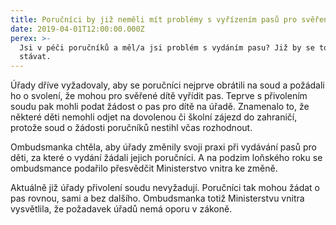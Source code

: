 ```yaml
---
title: Poručníci by již neměli mít problémy s vyřízením pasů pro svěřené děti
date: 2019-04-01T12:00:00.000Z
perex: >-
  Jsi v péči poručníků a měl/a jsi problém s vydáním pasu? Již by se to nemělo
  stávat.
---
```




Úřady dříve vyžadovaly, aby se poručníci nejprve obrátili na soud a požádali ho o svolení, že mohou pro svěřené dítě vyřídit pas. Teprve s přivolením soudu pak mohli podat žádost o pas pro dítě na úřadě. Znamenalo to, že některé děti nemohli odjet na dovolenou či školní zájezd do zahraničí, protože soud o žádosti poručníků nestihl včas rozhodnout.



Ombudsmanka chtěla, aby úřady změnily svoji praxi při vydávání pasů pro děti, za které o vydání  žádali jejich poručníci. A na podzim loňského roku se ombudsmance podařilo přesvědčit Ministerstvo vnitra ke změně. 



Aktuálně již úřady přivolení soudu nevyžadují. Poručníci tak mohou žádat o pas rovnou, sami a bez dalšího. Ombudsmanka totiž Ministerstvu vnitra vysvětlila, že požadavek úřadů nemá oporu v zákoně.


